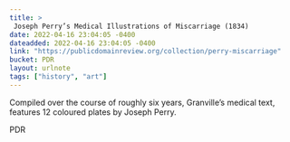 ```yaml
---
title: > 
 Joseph Perry’s Medical Illustrations of Miscarriage (1834)
date: 2022-04-16 23:04:05 -0400
dateadded: 2022-04-16 23:04:05 -0400
link: "https://publicdomainreview.org/collection/perry-miscarriage"
bucket: PDR
layout: urlnote
tags: ["history", "art"]
--- 
```

Compiled over the course of roughly six years, Granville’s medical text, features 12 coloured plates by Joseph Perry.
 <!-- end excerpt --> 
<div class='bucket'><a class='internal-link' src='_notes/buckets/PDR'>PDR</a></div> 
